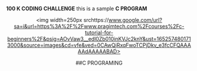 **100 K CODING CHALLENGE** this is a sample **C PROGRAM**
<center>
  
<img width=250px srchttps://www.google.com/url?sa=i&url=https%3A%2F%2Fwww.pragimtech.com%2Fcourses%2Fc-tutorial-for-beginners%2F&psig=AOvVaw3__edl0Zb010inKVJc2knY&ust=1652574801713000&source=images&cd=vfe&ved=0CAwQjRxqFwoTCPjDkv_e3fcCFQAAAAAdAAAAABAD>

  ##C PROGRAMING
  </center>
